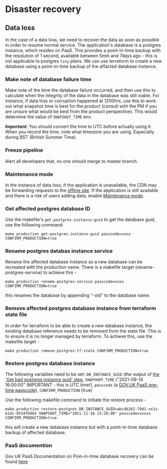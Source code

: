 # Disaster recovery

## Data loss

In the case of a data loss, we need to recover the data as soon as possible in order to resume normal service.
The application's database is a postgres instance, which resides on PaaS. This provides a point-in-time backup with
the resolution of 1 second, available between 5min and 7days ago - this is not applicable to postgres `tiny` plans. We can use
terraform to create a new database using a point-in-time backup of the affacted database instance.

### Make note of database failure time

Make note of the time the database failure occurred, and then use this to calculate when the integrity of the data in the database was still viable. For instance,
if data loss or corruption happened at 1200hrs, use this to work out what snapshot time is best for the product (consult with the PM if you are unsure what would be best from the product perspective). This would determine the value of `SNAPSHOT_TIME` env.

___Important___: You should convert the time to UTC before actually using it. When you record the time, note what timezone you are using. Especially during BST (British Summer Time).

### Freeze pipeline

Alert all developers that, no one should merge to master branch.

### Maintenance mode

In the instance of data loss, if the application is unavailable, the CDN may be forwarding requests to the [offline site](offline-site.md).
If the application is still available and there is a risk of users adding data, enable [Maintenance mode](maintenance-mode.md).

### Get affected postgres database ID

Use the makefile's `get-postgres-instance-guid` to get the database guid, use the following command:

```
make production get-postgres-instance-guid passcode=xxxx CONFIRM_PRODUCTION=true
```


### Rename postgres databas instance service

Rename the affected database instance so a new database can be recreated with the production name. There is a makefile target (rename-postgres-service)
to achieve this -

```
make production rename-postgres-service passcode=xxxx CONFIRM_PRODUCTION=true
```
this renames the database by appending "-old" to the database name.

### Remove affected postgres database instance from terraform state file

In order for terraform to be able to create a new database instance, the existing database reference needs to be removed from the state file. This is to ensure it is no longer managed by terraform. To achieve this, use the makefile target -

```
make production remove-postgres-tf-state CONFIRM_PRODUCTION=true
```

### Restore postgres database instance

The following variables need to be set: `DB_INSTANCE_GUID` (the output of [the 'Get bad postgres instance guid' step](#get-bad-postgres-database-id), `SNAPSHOT_TIME` ("2021-09-14 16:00:00" IMPORTANT - this is UTC time!), `passcode` (a [GOV.UK PaaS one-time passcode](https://login.london.cloud.service.gov.uk/passcode)), `CONFIRM_PRODUCTION` (true)

 Use the following makefile command to initiate the restore process -
 ```
 make production restore-postgres DB_INSTANCE_GUID=abcdb262-79d1-xx1x-b1dc-0534fb9b4 SNAPSHOT_TIME="2021-11-16 15:20:00" passcode=xxxxx CONFIRM_PRODUCTION=true
 ```
 this will create a new database instance but with a point-in-time database backup of affected database.

 ### PaaS documention

 Gov UK PaaS Documentation on Poin-in-time database recovery can be found [here](https://docs.cloud.service.gov.uk/deploying_services/postgresql/#restoring-a-postgresql-service-from-a-point-in-time)
